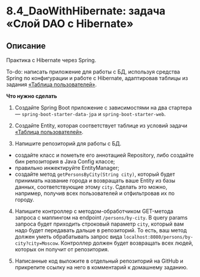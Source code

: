 # 8.4_DaoWithHibernate: задача «Слой DAO c Hibernate»

## Описание

Практика с Hibernate через Spring. 

To-do: написать приложение для работы с БД, используя средства Spring по конфигурации и работе с Hibernate, адаптировав таблицы из задания [«Таблица пользователей»](../../sql-basic/task/README.md).

**Что нужно сделать**

1. Создайте Spring Boot приложение с зависимостями на два стартера — `spring-boot-starter-data-jpa` и `spring-boot-starter-web`.

2. Создайте Entity, которая соответствует таблице из условий задачи [«Таблица пользователей»](../../sql-basic/task/README.md).

3. Напишите репозиторий для работы с БД. 

 - создайте класс и пометьте его аннотацией Repository, либо создайте бин репозитория в Java Config классе;
 - правильно инжектируйте EntityManager;
 - создайте метод `getPersonsByCity(String city)`, который будет принимать название города и возвращать ваше Entity из базы данных, соответствующие этому `city`. Сделать это можно, например, получив всех пользователей и отфильтровав их по городу.

4. Напишите контроллер с методом-обработчиком GET-метода запроса с маппингом на endpoint `/persons/by-city`. В query params запроса будет приходить строковый параметр `city`, который вам надо будет передавать дальше в репозиторий. То есть, ваш метод должен уметь обрабатывать запрос вида `localhost:8080/persons/by-city?city=Moscow`.
Контроллер должен будет возвращать всех людей, которых он получит от репозитория.

5. Написанные код выложите в отдельный репозиторий на GitHub и прикрепите ссылку на него в комментарий к домашнему заданию.
